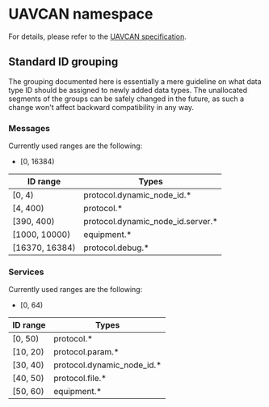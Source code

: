 UAVCAN namespace
================

For details, please refer to the [UAVCAN specification](http://uavcan.org/).

## Standard ID grouping

The grouping documented here is essentially a mere guideline on what data type ID should be assigned to newly added
data types. The unallocated segments of the groups can be safely changed in the future, as such a change won't affect
backward compatibility in any way.

### Messages

Currently used ranges are the following:

- [0, 16384)

| ID range             | Types                                    |
| -------------------- | ---------------------------------------- |
| [0, 4)               | protocol.dynamic_node_id.*               |
| [4, 400)             | protocol.*                               |
| [390, 400)           | protocol.dynamic_node_id.server.*        |
| [1000, 10000)        | equipment.*                              |
| [16370, 16384)       | protocol.debug.*                         |

### Services

Currently used ranges are the following:

- [0, 64)

| ID range             | Types                                    |
| -------------------- | ---------------------------------------- |
| [0, 50)              | protocol.*                               |
| [10, 20)             | protocol.param.*                         |
| [30, 40)             | protocol.dynamic_node_id.*               |
| [40, 50)             | protocol.file.*                          |
| [50, 60)             | equipment.*                              |

